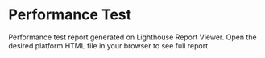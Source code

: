 # Performance Test 

Performance test report generated on Lighthouse Report Viewer. Open the desired platform HTML file in your browser to see full report. 

